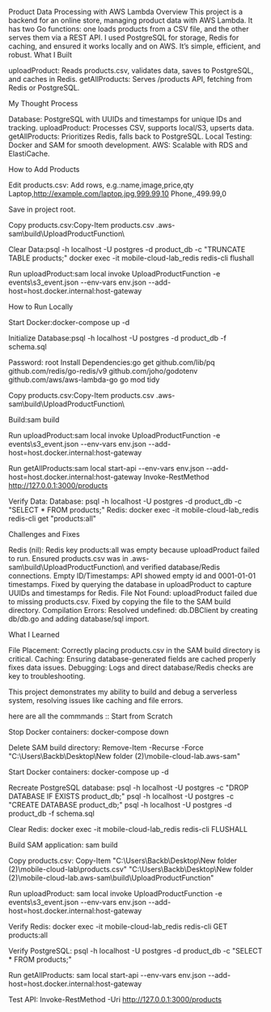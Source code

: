 Product Data Processing with AWS Lambda
Overview
This project is a backend for an online store, managing product data with AWS Lambda. It has two Go functions: one loads products from a CSV file, and the other serves them via a REST API. I used PostgreSQL for storage, Redis for caching, and ensured it works locally and on AWS. It’s simple, efficient, and robust.
What I Built

uploadProduct: Reads products.csv, validates data, saves to PostgreSQL, and caches in Redis.
getAllProducts: Serves /products API, fetching from Redis or PostgreSQL.

My Thought Process

Database: PostgreSQL with UUIDs and timestamps for unique IDs and tracking.
uploadProduct: Processes CSV, supports local/S3, upserts data.
getAllProducts: Prioritizes Redis, falls back to PostgreSQL.
Local Testing: Docker and SAM for smooth development.
AWS: Scalable with RDS and ElastiCache.

How to Add Products

Edit products.csv:
Add rows, e.g.:name,image,price,qty
Laptop,http://example.com/laptop.jpg,999.99,10
Phone,,499.99,0


Save in project root.


Copy products.csv:Copy-Item products.csv .aws-sam\build\UploadProductFunction\


Clear Data:psql -h localhost -U postgres -d product_db -c "TRUNCATE TABLE products;"
docker exec -it mobile-cloud-lab_redis redis-cli flushall


Run uploadProduct:sam local invoke UploadProductFunction -e events\s3_event.json --env-vars env.json --add-host=host.docker.internal:host-gateway



How to Run Locally

Start Docker:docker-compose up -d


Initialize Database:psql -h localhost -U postgres -d product_db -f schema.sql

Password: root
Install Dependencies:go get github.com/lib/pq github.com/redis/go-redis/v9 github.com/joho/godotenv github.com/aws/aws-lambda-go
go mod tidy


Copy products.csv:Copy-Item products.csv .aws-sam\build\UploadProductFunction\


Build:sam build


Run uploadProduct:sam local invoke UploadProductFunction -e events\s3_event.json --env-vars env.json --add-host=host.docker.internal:host-gateway


Run getAllProducts:sam local start-api --env-vars env.json --add-host=host.docker.internal:host-gateway
Invoke-RestMethod http://127.0.0.1:3000/products


Verify Data:
Database: psql -h localhost -U postgres -d product_db -c "SELECT * FROM products;"
Redis: docker exec -it mobile-cloud-lab_redis redis-cli get "products:all"



Challenges and Fixes

Redis (nil): Redis key products:all was empty because uploadProduct failed to run. Ensured products.csv was in .aws-sam\build\UploadProductFunction\ and verified database/Redis connections.
Empty ID/Timestamps: API showed empty id and 0001-01-01 timestamps. Fixed by querying the database in uploadProduct to capture UUIDs and timestamps for Redis.
File Not Found: uploadProduct failed due to missing products.csv. Fixed by copying the file to the SAM build directory.
Compilation Errors: Resolved undefined: db.DBClient by creating db/db.go and adding database/sql import.

What I Learned

File Placement: Correctly placing products.csv in the SAM build directory is critical.
Caching: Ensuring database-generated fields are cached properly fixes data issues.
Debugging: Logs and direct database/Redis checks are key to troubleshooting.

This project demonstrates my ability to build and debug a serverless system, resolving issues like caching and file errors.


here are all the commmands ::
Start from Scratch

Stop Docker containers:
docker-compose down


Delete SAM build directory:
Remove-Item -Recurse -Force "C:\Users\Backb\Desktop\New folder (2)\mobile-cloud-lab\.aws-sam"


Start Docker containers:
docker-compose up -d


Recreate PostgreSQL database:
psql -h localhost -U postgres -c "DROP DATABASE IF EXISTS product_db;"
psql -h localhost -U postgres -c "CREATE DATABASE product_db;"
psql -h localhost -U postgres -d product_db -f schema.sql


Clear Redis:
docker exec -it mobile-cloud-lab_redis redis-cli FLUSHALL


Build SAM application:
sam build


Copy products.csv:
Copy-Item "C:\Users\Backb\Desktop\New folder (2)\mobile-cloud-lab\products.csv" "C:\Users\Backb\Desktop\New folder (2)\mobile-cloud-lab\.aws-sam\build\UploadProductFunction\"


Run uploadProduct:
sam local invoke UploadProductFunction -e events\s3_event.json --env-vars env.json --add-host=host.docker.internal:host-gateway


Verify Redis:
docker exec -it mobile-cloud-lab_redis redis-cli
GET products:all


Verify PostgreSQL:
psql -h localhost -U postgres -d product_db -c "SELECT * FROM products;"


Run getAllProducts:
sam local start-api --env-vars env.json --add-host=host.docker.internal:host-gateway


Test API:
Invoke-RestMethod -Uri http://127.0.0.1:3000/products
